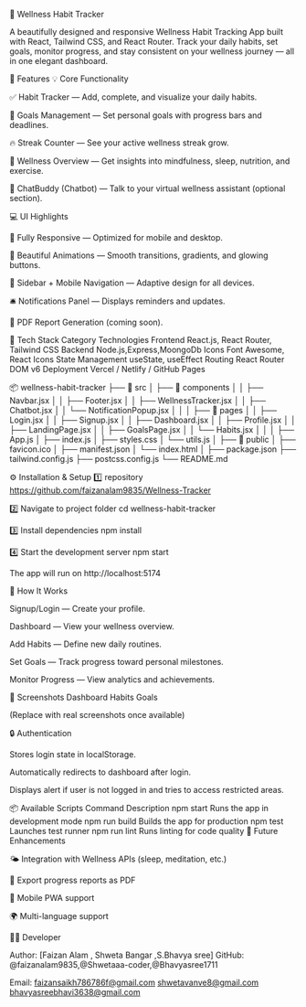 🌿 Wellness Habit Tracker

A beautifully designed and responsive Wellness Habit Tracking App built with React, Tailwind CSS, and React Router.
Track your daily habits, set goals, monitor progress, and stay consistent on your wellness journey — all in one elegant dashboard.

🚀 Features
💡 Core Functionality

✅ Habit Tracker — Add, complete, and visualize your daily habits.

🎯 Goals Management — Set personal goals with progress bars and deadlines.

🔥 Streak Counter — See your active wellness streak grow.

🧠 Wellness Overview — Get insights into mindfulness, sleep, nutrition, and exercise.

🤖 ChatBuddy (Chatbot) — Talk to your virtual wellness assistant (optional section).

💻 UI Highlights

📱 Fully Responsive — Optimized for mobile and desktop.

🎨 Beautiful Animations — Smooth transitions, gradients, and glowing buttons.

🧭 Sidebar + Mobile Navigation — Adaptive design for all devices.

🛎 Notifications Panel — Displays reminders and updates.

📄 PDF Report Generation (coming soon).

🧩 Tech Stack
Category	Technologies
Frontend	React.js, React Router, Tailwind CSS
Backend     Node.js,Express,MoongoDb
Icons	Font Awesome, React Icons
State Management	useState, useEffect
Routing	React Router DOM v6
Deployment	Vercel / Netlify / GitHub Pages

📦 wellness-habit-tracker
├── 📁 src
│   ├── 📁 components
│   │   ├── Navbar.jsx
│   │   ├── Footer.jsx
│   │   ├── WellnessTracker.jsx
│   │   ├── Chatbot.jsx
│   │   └── NotificationPopup.jsx
│   │
│   ├── 📁 pages
│   │   ├── Login.jsx
│   │   ├── Signup.jsx
│   │   ├── Dashboard.jsx
│   │   ├── Profile.jsx
│   │   ├── LandingPage.jsx
│   │   ├── GoalsPage.jsx
│   │   └── Habits.jsx
│   │
│   ├── App.js
│   ├── index.js
│   ├── styles.css
│   └── utils.js
│
├── 📁 public
│   ├── favicon.ico
│   ├── manifest.json
│   └── index.html
│
├── package.json
├── tailwind.config.js
├── postcss.config.js
└── README.md


⚙ Installation & Setup
1️⃣  repository
 https://github.com/faizanalam9835/Wellness-Tracker

2️⃣ Navigate to project folder
cd wellness-habit-tracker

3️⃣ Install dependencies
npm install

4️⃣ Start the development server
npm start


The app will run on http://localhost:5174

🧠 How It Works

Signup/Login — Create your profile.

Dashboard — View your wellness overview.

Add Habits — Define new daily routines.

Set Goals — Track progress toward personal milestones.

Monitor Progress — View analytics and achievements.

🌈 Screenshots
Dashboard	Habits	Goals

	
	

(Replace with real screenshots once available)

🔒 Authentication

Stores login state in localStorage.

Automatically redirects to dashboard after login.

Displays alert if user is not logged in and tries to access restricted areas.

📦 Available Scripts
Command	Description
npm start	Runs the app in development mode
npm run build	Builds the app for production
npm test	Launches test runner
npm run lint	Runs linting for code quality
💬 Future Enhancements

🌤 Integration with Wellness APIs (sleep, meditation, etc.)

🧾 Export progress reports as PDF

📱 Mobile PWA support

🌍 Multi-language support

🧑‍💻 Developer

Author: [Faizan Alam , Shweta Bangar ,S.Bhavya sree]
GitHub: @faizanalam9835,@Shwetaaa-coder,@Bhavyasree1711

Email:  faizansaikh786786f@gmail.com
        shwetavanve8@gmail.com
        bhavyasreebhavi3638@gmail.com

